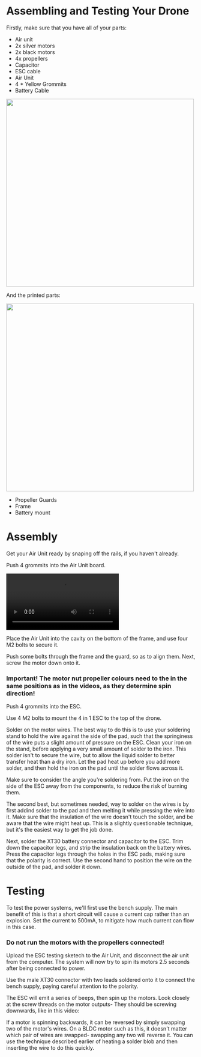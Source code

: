# Assembling and Testing Your Drone
Firstly, make sure that you have all of your parts:

- Air unit
- 2x silver motors
- 2x black motors
- 4x propellers
- Capacitor
- ESC cable
- Air Unit
- 4 * Yellow Grommits
- Battery Cable

<img width="500" src="https://github.com/UBRoboticsWorkshop/WorkShops_S2_24/blob/main/workshop4/Videos/Electronics.jpg">

And the printed parts:

<img width="500" src="https://github.com/UBRoboticsWorkshop/WorkShops_S2_24/blob/main/workshop4/Videos/PrintedParts.jpg">



- Propeller Guards
- Frame
- Battery mount

# Assembly 
Get your Air Unit ready by snaping off the rails, if you haven't already. 

Push 4 grommits into the Air Unit board.

<video src="https://www.youtube.com/watch?v=8Y0zeBvK7N8&list=PLkHek7ZiQ1lP2mcZv7bU4WBEhGbF2ynJH&index=2&pp=iAQB" controls="controls" style="max-width: 730px;">
</video>


Place the Air Unit into the cavity on the bottom of the frame, and use four M2 bolts to secure it.

Push some bolts through the frame and the guard, so as to align them. Next, screw the motor down onto it.

### Important! The motor nut propeller colours need to the in the same positions as in the videos, as they determine spin direction!

Push 4 grommits into the ESC.

Use 4 M2 bolts to mount the 4 in 1 ESC to the top of the drone.

Solder on the motor wires. The best way to do this is to use your soldering stand to hold the wire against the side of the pad, such that the springiness of the wire puts a slight amount of pressure on the ESC. Clean your iron on the stand, before applying a very small amount of solder to the iron. This solder isn't to secure the wire, but to allow the liquid solder to better transfer heat than a dry iron. Let the pad heat up before you add more solder, and then hold the iron on the pad until the solder flows across it.

Make sure to consider the angle you're soldering from. Put the iron on the side of the ESC away from the components, to reduce the risk of burning them.

The second best, but sometimes needed, way to solder on the wires is by first addind solder to the pad and then melting it while pressing the wire into it. Make sure that the insulation of the wire doesn't touch the solder, and be aware that the wire might heat up. This is a slightly questionable technique, but it's the easiest way to get the job done.

Next, solder the XT30 battery connector and capacitor to the ESC. Trim down the capacitor legs, and strip the insulation back on the battery wires. Press the capacitor legs through the holes in the ESC pads, making sure that the polarity is correct. Use the second hand to position the wire on the outside of the pad, and solder it down.

# Testing
To test the power systems, we'll first use the bench supply. The main benefit of this is that a short circuit will cause a current cap rather than an explosion. Set the current to 500mA, to mitigate how much current can flow in this case. 

### Do not run the motors with the propellers connected! 

Upload the ESC testing sketech to the Air Unit, and disconnect the air unit from the computer. The system will now try to spin its motors 2.5 seconds after being connected to power.

Use the male XT30 connector with two leads soldered onto it to connect the bench supply, paying careful attention to the polarity. 

The ESC will emit a series of beeps, then spin up the motors. Look closely at the screw threads on the motor outputs- They should be screwing downwards, like in this video:

If a motor is spinning backwards, it can be reversed by simply swapping two of the motor's wires. On a BLDC motor such as this, it doesn't matter which pair of wires are swapped- swapping any two will reverse it. You can use the technique described earlier of heating a solder blob and then inserting the wire to do this quickly.
